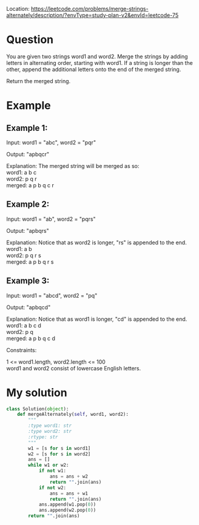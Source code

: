Location: https://leetcode.com/problems/merge-strings-alternately/description/?envType=study-plan-v2&envId=leetcode-75
# Question
You are given two strings word1 and word2. Merge the strings by adding letters in alternating order, starting with word1. If a string is longer than the other, append the additional letters onto the end of the merged string.

Return the merged string.
 
# Example

## Example 1:

Input: word1 = "abc", word2 = "pqr"

Output: "apbqcr"

Explanation: The merged string will be merged as so:\
word1:  a   b   c\
word2:    p   q   r\
merged: a p b q c r

## Example 2:

Input: word1 = "ab", word2 = "pqrs"

Output: "apbqrs"

Explanation: Notice that as word2 is longer, "rs" is appended to the end.\
word1:  a   b \
word2:    p   q   r   s\
merged: a p b q   r   s

## Example 3:

Input: word1 = "abcd", word2 = "pq"

Output: "apbqcd"

Explanation: Notice that as word1 is longer, "cd" is appended to the end.\
word1:  a   b   c   d\
word2:    p   q \
merged: a p b q c   d

Constraints:

1 <= word1.length, word2.length <= 100\
word1 and word2 consist of lowercase English letters.
 

# My solution 
```python
class Solution(object):
    def mergeAlternately(self, word1, word2):
        """
        :type word1: str
        :type word2: str
        :rtype: str
        """
        w1 = [s for s in word1]
        w2 = [s for s in word2]
        ans = []
        while w1 or w2:
            if not w1:
                ans = ans + w2
                return "".join(ans)
            if not w2:
                ans = ans + w1
                return "".join(ans)
            ans.append(w1.pop(0))
            ans.append(w2.pop(0))
        return "".join(ans)
```
